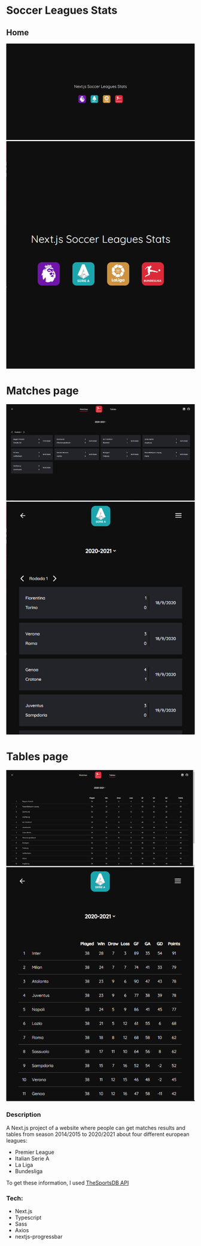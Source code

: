 # Soccer Leagues Stats

## Home
<p align='center'>
  <img src='screenshots/1.PNG'>
  <img src='screenshots/4.PNG'>
</p>

# Matches page
<p align='center'>
  <img src='screenshots/2.PNG'>
  <img src='screenshots/5.PNG'>
</p>

# Tables page
<p align='center'>
  <img src='screenshots/3.PNG'>
  <img src='screenshots/6.PNG'
</p>

### Description
A Next.js project of a website where people can get matches results and tables from season 2014/2015 to 2020/2021 about four different european leagues:
* Premier League
* Italian Serie A
* La Liga
* Bundesliga
 
To get these information, I used [TheSportsDB API](https://www.thesportsdb.com/api.php)
  
### Tech:
* Next.js
* Typescript
* Sass
* Axios
* nextjs-progressbar
